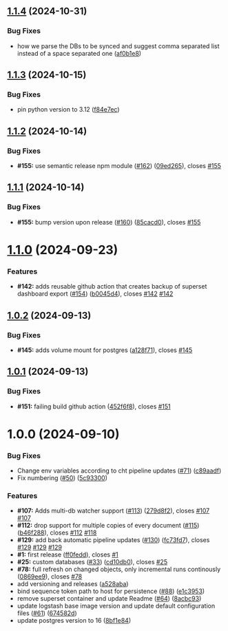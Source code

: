 ## [1.1.4](https://github.com/medic/cht-sync/compare/v1.1.3...v1.1.4) (2024-10-31)


### Bug Fixes

* how we parse the DBs to be synced and suggest comma separated list instead of a space separated one ([af0b1e8](https://github.com/medic/cht-sync/commit/af0b1e8923eeab1212752b821cfa71f89b7586b6))

## [1.1.3](https://github.com/medic/cht-sync/compare/v1.1.2...v1.1.3) (2024-10-15)


### Bug Fixes

* pin python version to 3.12 ([f84e7ec](https://github.com/medic/cht-sync/commit/f84e7ec0ccef24713d92ddeb0f9c568da0ce4448))

## [1.1.2](https://github.com/medic/cht-sync/compare/v1.1.1...v1.1.2) (2024-10-14)


### Bug Fixes

* **#155:** use semantic release npm module ([#162](https://github.com/medic/cht-sync/issues/162)) ([09ed265](https://github.com/medic/cht-sync/commit/09ed265bff670d5dfab116e5611ded9e8f7cd1f6)), closes [#155](https://github.com/medic/cht-sync/issues/155)

## [1.1.1](https://github.com/medic/cht-sync/compare/v1.1.0...v1.1.1) (2024-10-14)


### Bug Fixes

* **#155:** bump version upon release ([#160](https://github.com/medic/cht-sync/issues/160)) ([85cacd0](https://github.com/medic/cht-sync/commit/85cacd0580f47e44134ffeb13a71bcdd0ccaf574)), closes [#155](https://github.com/medic/cht-sync/issues/155)

# [1.1.0](https://github.com/medic/cht-sync/compare/v1.0.2...v1.1.0) (2024-09-23)


### Features

* **#142:** adds reusable github action that creates backup of superset dashboard export ([#154](https://github.com/medic/cht-sync/issues/154)) ([b0045d4](https://github.com/medic/cht-sync/commit/b0045d4717c4f287b2111a670b7730532b18e610)), closes [#142](https://github.com/medic/cht-sync/issues/142) [#142](https://github.com/medic/cht-sync/issues/142)

## [1.0.2](https://github.com/medic/cht-sync/compare/v1.0.1...v1.0.2) (2024-09-13)


### Bug Fixes

* **#145:** adds volume mount for postgres ([a128f71](https://github.com/medic/cht-sync/commit/a128f71d9354929aa633e1ab75e3a5be814ee09c)), closes [#145](https://github.com/medic/cht-sync/issues/145)

## [1.0.1](https://github.com/medic/cht-sync/compare/v1.0.0...v1.0.1) (2024-09-13)


### Bug Fixes

* **#151:** failing build github action ([452f6f8](https://github.com/medic/cht-sync/commit/452f6f8d62ae21d8ef45804f236af4e0520b6628)), closes [#151](https://github.com/medic/cht-sync/issues/151)

# 1.0.0 (2024-09-10)


### Bug Fixes

* Change env variables according to cht pipeline updates ([#71](https://github.com/medic/cht-sync/issues/71)) ([c89aadf](https://github.com/medic/cht-sync/commit/c89aadf71c4562dcd1ef79747f4ebc7733796459))
* Fix numbering ([#50](https://github.com/medic/cht-sync/issues/50)) ([5c93300](https://github.com/medic/cht-sync/commit/5c93300d2009c37b50088e4892795b7bce88a6c2))


### Features

* **#107:** Adds multi-db watcher support ([#113](https://github.com/medic/cht-sync/issues/113)) ([279d8f2](https://github.com/medic/cht-sync/commit/279d8f25e051c9d3ff9e8b46baa7f5faaecb2290)), closes [#107](https://github.com/medic/cht-sync/issues/107) [#107](https://github.com/medic/cht-sync/issues/107)
* **#112:** drop support for multiple copies of every document ([#115](https://github.com/medic/cht-sync/issues/115)) ([b46f288](https://github.com/medic/cht-sync/commit/b46f288f5cc15b28196f938141df36520d0f4674)), closes [#112](https://github.com/medic/cht-sync/issues/112) [#118](https://github.com/medic/cht-sync/issues/118)
* **#129:** add back automatic pipeline updates ([#130](https://github.com/medic/cht-sync/issues/130)) ([fc73fd7](https://github.com/medic/cht-sync/commit/fc73fd707cd6db76b12d7b03d356709bc726db07)), closes [#129](https://github.com/medic/cht-sync/issues/129) [#129](https://github.com/medic/cht-sync/issues/129) [#129](https://github.com/medic/cht-sync/issues/129)
* **#1:** first release ([ff0fedd](https://github.com/medic/cht-sync/commit/ff0feddeb35f7b78745bd40b7d2fe20e8f99d8c7)), closes [#1](https://github.com/medic/cht-sync/issues/1)
* **#25:** custom databases ([#33](https://github.com/medic/cht-sync/issues/33)) ([cd10db0](https://github.com/medic/cht-sync/commit/cd10db07ad2a0e2879e1eddb6be47c9ba9af10b8)), closes [#25](https://github.com/medic/cht-sync/issues/25)
* **#78:** full refresh on changed objects, only incremental runs continously ([0869ee9](https://github.com/medic/cht-sync/commit/0869ee9a6d4bd7bb4ee07022a55aef09ec085ce3)), closes [#78](https://github.com/medic/cht-sync/issues/78)
* add versioning and releases ([a528aba](https://github.com/medic/cht-sync/commit/a528aba64f3040d8163f2ea5d72f3457acf5dfa0))
* bind sequence token path to host for persistence ([#88](https://github.com/medic/cht-sync/issues/88)) ([e1c3953](https://github.com/medic/cht-sync/commit/e1c39536fc445aa6f88617bf852f8f41b0fc724f))
* remove superset container and update Readme ([#64](https://github.com/medic/cht-sync/issues/64)) ([8acbc93](https://github.com/medic/cht-sync/commit/8acbc9384cbc59c1776727ced63dd603d1fd09c7))
* update logstash base image version and update default configuration files ([#61](https://github.com/medic/cht-sync/issues/61)) ([674582d](https://github.com/medic/cht-sync/commit/674582d08c0b32542b366ca0c46cc03352845ece))
* update postgres version to 16 ([8bf1e84](https://github.com/medic/cht-sync/commit/8bf1e843b8c4821d460a63cc866d02baad7498bf))
